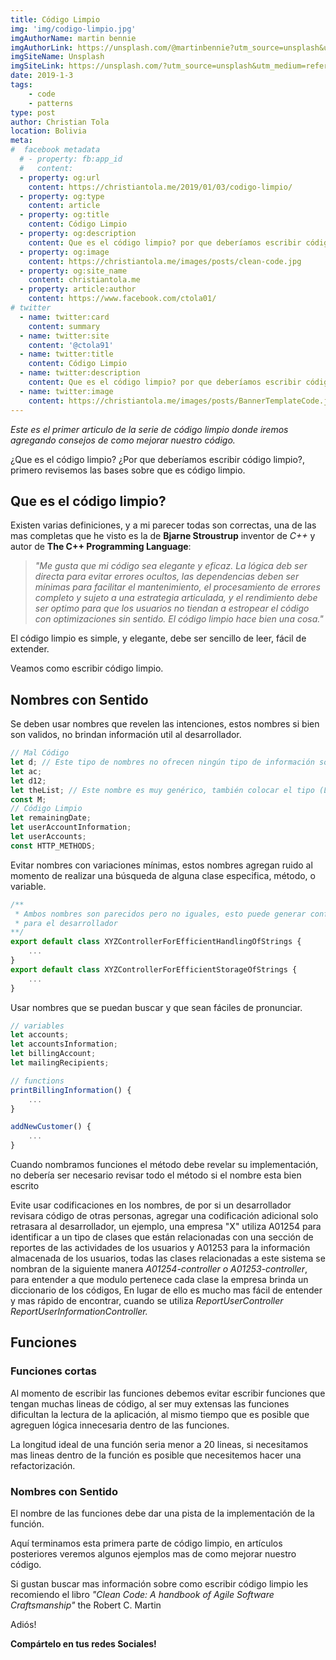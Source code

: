 ```yaml
---
title: Código Limpio
img: 'img/codigo-limpio.jpg'
imgAuthorName: martin bennie
imgAuthorLink: https://unsplash.com/@martinbennie?utm_source=unsplash&utm_medium=referral&utm_content=creditCopyText
imgSiteName: Unsplash
imgSiteLink: https://unsplash.com/?utm_source=unsplash&utm_medium=referral&utm_content=creditCopyText
date: 2019-1-3
tags: 
    - code
    - patterns
type: post
author: Christian Tola
location: Bolivia
meta:
#  facebook metadata
  # - property: fb:app_id
  #   content: 
  - property: og:url
    content: https://christiantola.me/2019/01/03/codigo-limpio/
  - property: og:type
    content: article
  - property: og:title
    content: Código Limpio
  - property: og:description
    content: Que es el código limpio? por que deberíamos escribir código limpio? Aprenderemos mas sobre las bases del código limpio.
  - property: og:image
    content: https://christiantola.me/images/posts/clean-code.jpg
  - property: og:site_name
    content: christiantola.me
  - property: article:author
    content: https://www.facebook.com/ctola01/
# twitter
  - name: twitter:card
    content: summary
  - name: twitter:site
    content: '@ctola91'
  - name: twitter:title
    content: Código Limpio
  - name: twitter:description
    content: Que es el código limpio? por que deberíamos escribir código limpio? Aprenderemos mas sobre las bases del código limpio.
  - name: twitter:image
    content: https://christiantola.me/images/posts/BannerTemplateCode.jpg
---
```


*Este es el primer articulo de la serie de código limpio donde iremos agregando consejos de como mejorar nuestro código.*

¿Que es el código limpio? ¿Por que deberíamos escribir código limpio?, primero revisemos las bases sobre que es código limpio.

## Que es el código limpio?

Existen varias definiciones, y a mi parecer todas son correctas, una de las mas completas que he visto es la de **Bjarne Stroustrup** inventor de *C++* y autor de **The C++ Programming Language**:

> *"Me gusta que mi código sea elegante y eficaz. La lógica deb ser directa para evitar errores ocultos, las dependencias deben ser mínimas para facilitar el mantenimiento, el procesamiento de errores completo y sujeto a una estrategia articulada, y el rendimiento debe ser optimo para que los usuarios no tiendan a estropear el código con optimizaciones sin sentido. El código limpio hace bien una cosa."*

El código limpio es simple, y elegante, debe ser sencillo de leer, fácil de extender.
 
Veamos como escribir código limpio.

## Nombres con Sentido

Se deben usar nombres que revelen las intenciones, estos nombres si bien son validos, no brindan información util al desarrollador.

```ts
// Mal Código
let d; // Este tipo de nombres no ofrecen ningún tipo de información sobre su uso.
let ac;
let d12;
let theList; // Este nombre es muy genérico, también colocar el tipo (List) en el nombre puede llevar a confusiones.
const M;
// Código Limpio
let remainingDate;
let userAccountInformation;
let userAccounts;
const HTTP_METHODS;
```

Evitar nombres con variaciones mínimas, estos nombres agregan ruido al momento de realizar una búsqueda de alguna clase especifica, método, o variable.

```ts
/** 
 * Ambos nombres son parecidos pero no iguales, esto puede generar confusión 
 * para el desarrollador 
**/
export default class XYZControllerForEfficientHandlingOfStrings {
    ...
}
export default class XYZControllerForEfficientStorageOfStrings {
    ...
}
```

Usar nombres que se puedan buscar y que sean fáciles de pronunciar. 

```ts
// variables
let accounts;
let accountsInformation;
let billingAccount;
let mailingRecipients;

// functions
printBillingInformation() {
    ...
}

addNewCustomer() {
    ...
}
```
Cuando nombramos funciones el método debe revelar su implementación, no debería ser necesario revisar todo el método si el nombre esta bien escrito

Evite usar codificaciones en los nombres, de por si un desarrollador revisara código de otras personas, agregar una codificación adicional solo retrasara al desarrollador, un ejemplo, una empresa "X" utiliza A01254 para identificar a un tipo de clases que están relacionadas con una sección de reportes de las actividades de los usuarios y A01253 para la información almacenada de los usuarios, todas las clases relacionadas a este sistema se nombran de la siguiente manera *A01254-controller o A01253-controller*, para entender a que modulo pertenece cada clase la empresa brinda un diccionario de los códigos, En lugar de ello es mucho mas fácil de entender y mas rápido de encontrar, cuando se utiliza *ReportUserController ReportUserInformationController.*

## Funciones

### Funciones cortas

Al momento de escribir las funciones debemos evitar escribir funciones que tengan muchas lineas de código, al ser muy extensas las funciones dificultan la lectura de la aplicación, al mismo tiempo que es posible que agreguen lógica innecesaria dentro de las funciones.

La longitud ideal de una función seria menor a 20 lineas, si necesitamos mas lineas dentro de la función es posible que necesitemos hacer una refactorización.


### Nombres con Sentido

El nombre de las funciones debe dar una pista de la implementación de la función.

Aquí terminamos esta primera parte de código limpio, en artículos posteriores veremos algunos ejemplos mas de como mejorar nuestro código.

Si gustan buscar mas información sobre como escribir código limpio les recomiendo el libro *"Clean Code: A handbook of Agile Software Craftsmanship"* the Robert C. Martin

Adiós!

**Compártelo en tus redes Sociales!**